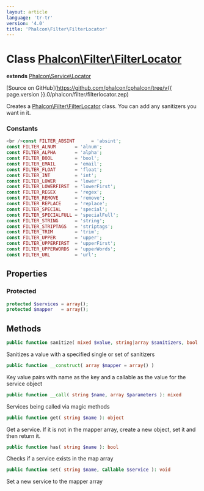 ```yaml
---
layout: article
language: 'tr-tr'
version: '4.0'
title: 'Phalcon\Filter\FilterLocator'
---
```

# Class [Phalcon\Filter\FilterLocator](Phalcon_Filter_FilterLocator)

**extends** [Phalcon\Service\Locator](Phalcon_Service_Locator)

[Source on GitHub](https://github.com/phalcon/cphalcon/tree/v{{ page.version }}.0/phalcon/filter/filterlocator.zep)

Creates a [Phalcon\Filter\FilterLocator](Phalcon_Filter_FilterLocator) class. You can add any sanitizers you want in it.

### Constants

```php
<br />const FILTER_ABSINT      = 'absint';
const FILTER_ALNUM       = 'alnum';
const FILTER_ALPHA       = 'alpha';
const FILTER_BOOL        = 'bool';
const FILTER_EMAIL       = 'email';
const FILTER_FLOAT       = 'float';
const FILTER_INT         = 'int';
const FILTER_LOWER       = 'lower';
const FILTER_LOWERFIRST  = 'lowerFirst';
const FILTER_REGEX       = 'regex';
const FILTER_REMOVE      = 'remove';
const FILTER_REPLACE     = 'replace';
const FILTER_SPECIAL     = 'special';
const FILTER_SPECIALFULL = 'specialFull';
const FILTER_STRING      = 'string';
const FILTER_STRIPTAGS   = 'striptags';
const FILTER_TRIM        = 'trim';
const FILTER_UPPER       = 'upper';
const FILTER_UPPERFIRST  = 'upperFirst';
const FILTER_UPPERWORDS  = 'upperWords';
const FILTER_URL         = 'url';
```

## Properties

### Protected

```php
protected $services = array();
protected $mapper   = array();
```

## Methods

```php
public function sanitize( mixed $value, string|array $sanitizers, bool $noRecursive = false ): mixed
```

Sanitizes a value with a specified single or set of sanitizers

```php
public function __construct( array $mapper = array() )
```

Key value pairs with name as the key and a callable as the value for the service object

```php
public function __call( string $name, array $parameters ): mixed 
```

Services being called via magic methods

```php
public function get( string $name ): object
```

Get a service. If it is not in the mapper array, create a new object, set it and then return it.

```php
public function has( string $name ): bool
```

Checks if a service exists in the map array

```php
public function set( string $name, Callable $service ): void
```

Set a new service to the mapper array